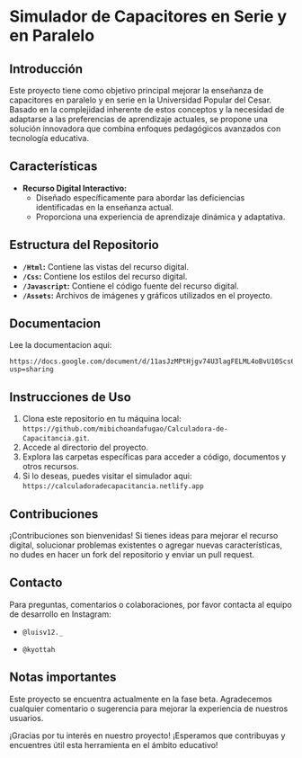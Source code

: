 # Simulador de Capacitores en Serie y en Paralelo

## Introducción

Este proyecto tiene como objetivo principal mejorar la enseñanza de capacitores en paralelo y en serie en la Universidad Popular del Cesar. Basado en la complejidad inherente de estos conceptos y la necesidad de adaptarse a las preferencias de aprendizaje actuales, se propone una solución innovadora que combina enfoques pedagógicos avanzados con tecnología educativa.

## Características

- **Recurso Digital Interactivo:**
  - Diseñado específicamente para abordar las deficiencias identificadas en la enseñanza actual.
  - Proporciona una experiencia de aprendizaje dinámica y adaptativa.

## Estructura del Repositorio

- **`/Html`:** Contiene las vistas del recurso digital.
- **`/Css`:** Contiene los estilos del recurso digital.
- **`/Javascript`:** Contiene el código fuente del recurso digital.
- **`/Assets`:** Archivos de imágenes y gráficos utilizados en el proyecto.

## Documentacion
Lee la documentacion aqui:

```
https://docs.google.com/document/d/11asJzMPtHjgv74U3lagFELML4oBvU10Scs6OGg9r6LI/edit?usp=sharing
```

## Instrucciones de Uso

1. Clona este repositorio en tu máquina local: `https://github.com/mibichoandafugao/Calculadora-de-Capacitancia.git`.
2. Accede al directorio del proyecto.
3. Explora las carpetas específicas para acceder a código, documentos y otros recursos.
4. Si lo deseas, puedes visitar el simulador aqui: `https://calculadoradecapacitancia.netlify.app`

## Contribuciones

¡Contribuciones son bienvenidas! Si tienes ideas para mejorar el recurso digital, solucionar problemas existentes o agregar nuevas características, no dudes en hacer un fork del repositorio y enviar un pull request.

## Contacto

Para preguntas, comentarios o colaboraciones, por favor contacta al equipo de desarrollo en Instagram:

* `@luisv12._`

* `@kyottah`

## Notas importantes

Este proyecto se encuentra actualmente en la fase beta. Agradecemos cualquier comentario o sugerencia para mejorar la experiencia de nuestros usuarios.

¡Gracias por tu interés en nuestro proyecto! ¡Esperamos que contribuyas y encuentres útil esta herramienta en el ámbito educativo!
